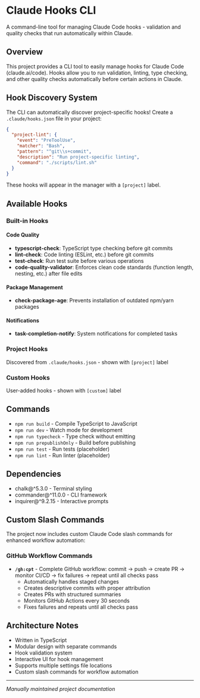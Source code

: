 # Claude Hooks CLI

A command-line tool for managing Claude Code hooks - validation and quality checks that run automatically within Claude.

## Overview
This project provides a CLI tool to easily manage hooks for Claude Code (claude.ai/code). Hooks allow you to run validation, linting, type checking, and other quality checks automatically before certain actions in Claude.

## Hook Discovery System
The CLI can automatically discover project-specific hooks! Create a `.claude/hooks.json` file in your project:

```json
{
  "project-lint": {
    "event": "PreToolUse",
    "matcher": "Bash",
    "pattern": "^git\\s+commit",
    "description": "Run project-specific linting",
    "command": "./scripts/lint.sh"
  }
}
```

These hooks will appear in the manager with a `[project]` label.

## Available Hooks

### Built-in Hooks
#### Code Quality
- **typescript-check**: TypeScript type checking before git commits
- **lint-check**: Code linting (ESLint, etc.) before git commits  
- **test-check**: Run test suite before various operations
- **code-quality-validator**: Enforces clean code standards (function length, nesting, etc.) after file edits

#### Package Management
- **check-package-age**: Prevents installation of outdated npm/yarn packages

#### Notifications
- **task-completion-notify**: System notifications for completed tasks

### Project Hooks
Discovered from `.claude/hooks.json` - shown with `[project]` label

### Custom Hooks
User-added hooks - shown with `[custom]` label

## Commands
- `npm run build` - Compile TypeScript to JavaScript
- `npm run dev` - Watch mode for development
- `npm run typecheck` - Type check without emitting
- `npm run prepublishOnly` - Build before publishing
- `npm run test` - Run tests (placeholder)
- `npm run lint` - Run linter (placeholder)

## Dependencies
- chalk@^5.3.0 - Terminal styling
- commander@^11.0.0 - CLI framework
- inquirer@^9.2.15 - Interactive prompts

## Custom Slash Commands
The project now includes custom Claude Code slash commands for enhanced workflow automation:

### GitHub Workflow Commands
- **`/gh:cpt`** - Complete GitHub workflow: commit → push → create PR → monitor CI/CD → fix failures → repeat until all checks pass
  - Automatically handles staged changes
  - Creates descriptive commits with proper attribution
  - Creates PRs with structured summaries
  - Monitors GitHub Actions every 30 seconds
  - Fixes failures and repeats until all checks pass

## Architecture Notes
- Written in TypeScript
- Modular design with separate commands
- Hook validation system
- Interactive UI for hook management
- Supports multiple settings file locations
- Custom slash commands for workflow automation

---
_Manually maintained project documentation_
